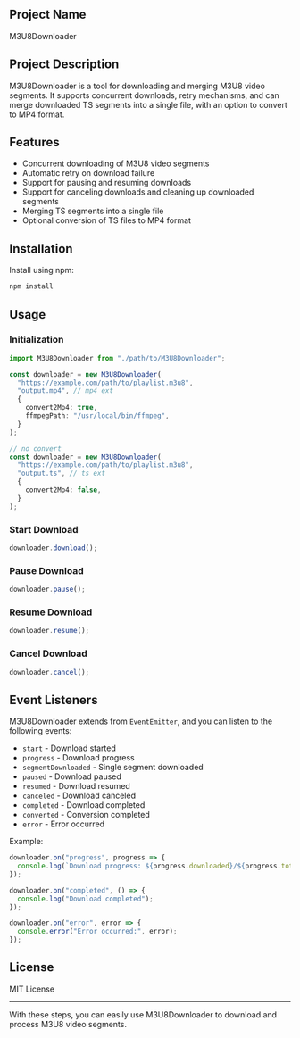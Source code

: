 ## Project Name

M3U8Downloader

## Project Description

M3U8Downloader is a tool for downloading and merging M3U8 video segments. It supports concurrent downloads, retry mechanisms, and can merge downloaded TS segments into a single file, with an option to convert to MP4 format.

## Features

- Concurrent downloading of M3U8 video segments
- Automatic retry on download failure
- Support for pausing and resuming downloads
- Support for canceling downloads and cleaning up downloaded segments
- Merging TS segments into a single file
- Optional conversion of TS files to MP4 format

## Installation

Install using npm:

```bash
npm install
```

## Usage

### Initialization

```typescript
import M3U8Downloader from "./path/to/M3U8Downloader";

const downloader = new M3U8Downloader(
  "https://example.com/path/to/playlist.m3u8",
  "output.mp4", // mp4 ext
  {
    convert2Mp4: true,
    ffmpegPath: "/usr/local/bin/ffmpeg",
  }
);

// no convert
const downloader = new M3U8Downloader(
  "https://example.com/path/to/playlist.m3u8",
  "output.ts", // ts ext
  {
    convert2Mp4: false,
  }
);
```

### Start Download

```typescript
downloader.download();
```

### Pause Download

```typescript
downloader.pause();
```

### Resume Download

```typescript
downloader.resume();
```

### Cancel Download

```typescript
downloader.cancel();
```

## Event Listeners

M3U8Downloader extends from `EventEmitter`, and you can listen to the following events:

- `start` - Download started
- `progress` - Download progress
- `segmentDownloaded` - Single segment downloaded
- `paused` - Download paused
- `resumed` - Download resumed
- `canceled` - Download canceled
- `completed` - Download completed
- `converted` - Conversion completed
- `error` - Error occurred

Example:

```typescript
downloader.on("progress", progress => {
  console.log(`Download progress: ${progress.downloaded}/${progress.total}`);
});

downloader.on("completed", () => {
  console.log("Download completed");
});

downloader.on("error", error => {
  console.error("Error occurred:", error);
});
```

## License

MIT License

---

With these steps, you can easily use M3U8Downloader to download and process M3U8 video segments.
